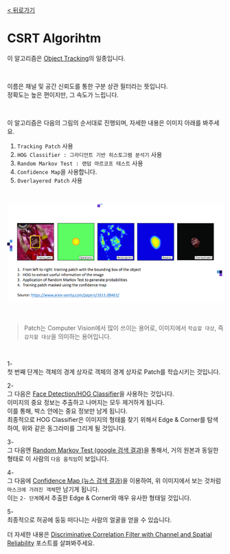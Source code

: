 [< 뒤로가기](./README.md)

# CSRT Algorihtm

이 알고리즘은 [Object Tracking](./5_Object_Tracking.md)의 일종입니다.

<br>

이름은 채널 및 공간 신뢰도를 통한 구분 상관 필터라는 뜻입니다.<br>
정확도는 높은 편이지만, 그 속도가 느립니다.

<br>

이 알고리즘은 다음의 그림의 순서대로 진행되며, 자세한 내용은 이미지 아래를 봐주세요.

1. `Tracking Patch` 사용
2. `HOG Classifier : 그라디언트 기반 히스토그램 분석기` 사용
3. `Random Markov Test : 랜덤 마르코프 테스트` 사용
4. `Confidence Map`을 사용합니다.
5. `Overlayered Patch` 사용

<br>

![](../../images/022_CSRT_Algorithm.png)

<br>

> Patch는 Computer Vision에서 많이 쓰이는 용어로, 이미지에서 `학습할 대상`, 즉 `감지할 대상`을 의미하는 용어입니다.

<br>

1-<br>
첫 번째 단계는 객체의 경계 상자로 객체의 경계 상자로 Patch를 학습시키는 것입니다.

2-<br>
그 다음은 [Face Detection/HOG Classifier](./3_Face_Detection_HOG_Classifier.md)을 사용하는 것입니다. <br>
이미지의 중요 정보는 추출하고 나머지는 모두 제거하게 됩니다. <br>
이를 통해, 박스 안에는 중요 정보만 남게 됩니다. <br>
최종적으로 HOG Classifier은 이미지의 형태를 찾기 위해서 Edge & Corner를 탐색하여, 위와 같은 동그라미를 그리게 될 것입니다.

3-<br>
그 다음엔 [Random Markov Test (google 검색 결과)](https://www.google.com/search?q=Random+Markov+Test%EB%9E%80&oq=Random+Markov+Test%EB%9E%80&aqs=chrome..69i57j33i160l3.4577j0j7&sourceid=chrome&ie=UTF-8)을 통해서, 거의 원본과 동일한 형태로 이 사람의 `다음 움직임`이 보입니다.

4-<br>
그 다음에 [Confidence Map (뉴스 검색 결과)](https://www.samsungsds.com/kr/insights/human_pose.html#:~:text=Confidence%20Map%EC%9D%80%20%ED%8A%B9%EC%A0%95%20%EC%8B%A0%EC%B2%B4,%EA%B0%90%EC%86%8C%ED%95%98%EB%8A%94%20Heatmap%EC%9D%84%20%EB%A7%8C%EB%93%AD%EB%8B%88%EB%8B%A4.)을 이용하여, 위 이미지에서 보는 것처럼 `마스크에 가려진 객체`만 남기게 됩니다. <br>
이는 `2- 단계`에서 추출한 Edge & Corner와 매우 유사한 형태일 것입니다.

5-<br>
최종적으로 허공에 둥둥 떠다니는 사람의 얼굴을 얻을 수 있습니다.

더 자세한 내용은 [Discriminative Correlation Filter with Channel and Spatial Reliability](https://www.arxiv-vanity.com/papers/1611.08461/) 포스트를 살펴봐주세요.

